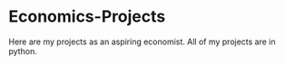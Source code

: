 # Economics-Projects
Here are my projects as an aspiring economist. All of my projects are in python.
